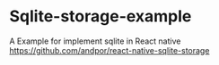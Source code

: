 # Sqlite-storage-example
A Example for implement sqlite in React native
https://github.com/andpor/react-native-sqlite-storage

